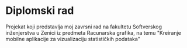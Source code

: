 # Diplomski rad
Projekat koji predstavlja moj zavrsni rad na fakultetu Softverskog inženjerstva u Zenici iz predmeta Racunarska grafika, na temu "Kreiranje mobilne aplikacije za vizualizaciju statističkih podataka"
